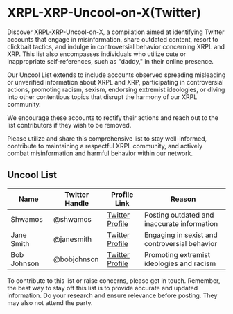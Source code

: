 # XRPL-XRP-Uncool-on-X(Twitter)

Discover XRPL-XRP-Uncool-on-X, a compilation aimed at identifying Twitter accounts that engage in misinformation, share outdated content, resort to clickbait tactics, and indulge in controversial behavior concerning XRPL and XRP. This list also encompasses individuals who utilize cute or inappropriate self-references, such as "daddy," in their online presence.

Our Uncool List extends to include accounts observed spreading misleading or unverified information about XRPL and XRP, participating in controversial actions, promoting racism, sexism, endorsing extremist ideologies, or diving into other contentious topics that disrupt the harmony of our XRPL community.

We encourage these accounts to rectify their actions and reach out to the list contributors if they wish to be removed.

Please utilize and share this comprehensive list to stay well-informed, contribute to maintaining a respectful XRPL community, and actively combat misinformation and harmful behavior within our network.

## Uncool List

| Name        | Twitter Handle   | Profile Link                                       | Reason                                            |
|-------------|-------------------|---------------------------------------------------|---------------------------------------------------|
| Shwamos     | @shwamos         | [Twitter Profile](https://twitter.com/shwamos)   | Posting outdated and inaccurate information        |
| Jane Smith  | @janesmith       | [Twitter Profile](https://twitter.com/janesmith) | Engaging in sexist and controversial behavior     |
| Bob Johnson | @bobjohnson      | [Twitter Profile](https://twitter.com/bobjohnson)| Promoting extremist ideologies and racism          |

To contribute to this list or raise concerns, please get in touch. Remember, the best way to stay off this list is to provide accurate and updated information. Do your research and ensure relevance before posting.
They may also not attend the party.
